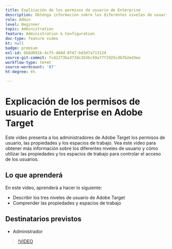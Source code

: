 ```yaml
---
title: Explicación de los permisos de usuario de Enterprise
description: Obtenga información sobre los diferentes niveles de usuario y cómo utilizar las propiedades y los espacios de trabajo para controlar el acceso de los usuarios.
role: Admin
level: Beginner
topic: Administration
feature: Administration & Configuration
doc-type: feature video
kt: null
badge: premium
exl-id: bb8d691b-4cf5-468d-8f47-bd3d7a713124
source-git-commit: fcd2273ba373dc2b3bc59a77f1925cdb7b2ed3ee
workflow-type: tm+mt
source-wordcount: '87'
ht-degree: 6%

---
```


# Explicación de los permisos de usuario de Enterprise en Adobe Target

Este vídeo presenta a los administradores de Adobe Target los permisos de usuario, las propiedades y los espacios de trabajo. Vea este vídeo para obtener más información sobre los diferentes niveles de usuario y cómo utilizar las propiedades y los espacios de trabajo para controlar el acceso de los usuarios.

## Lo que aprenderá

En este vídeo, aprenderá a hacer lo siguiente:

* Describir los tres niveles de usuario de Adobe Target
* Comprender las propiedades y espacios de trabajo

## Destinatarios previstos

* Administrador

>[!VIDEO](https://video.tv.adobe.com/v/19042/?quality=12)
